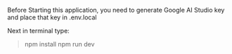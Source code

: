 Before Starting this application, you need to generate Google AI Studio key and place that key in .env.local

Next in terminal type: 
>npm install
>npm run dev
